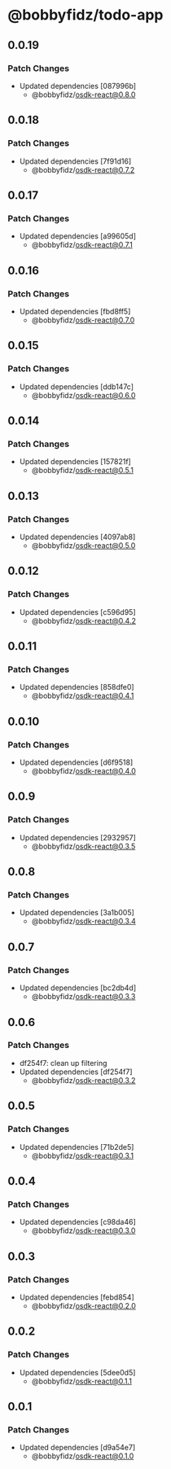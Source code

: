# @bobbyfidz/todo-app

## 0.0.19

### Patch Changes

- Updated dependencies [087996b]
    - @bobbyfidz/osdk-react@0.8.0

## 0.0.18

### Patch Changes

- Updated dependencies [7f91d16]
    - @bobbyfidz/osdk-react@0.7.2

## 0.0.17

### Patch Changes

- Updated dependencies [a99605d]
    - @bobbyfidz/osdk-react@0.7.1

## 0.0.16

### Patch Changes

- Updated dependencies [fbd8ff5]
    - @bobbyfidz/osdk-react@0.7.0

## 0.0.15

### Patch Changes

- Updated dependencies [ddb147c]
    - @bobbyfidz/osdk-react@0.6.0

## 0.0.14

### Patch Changes

- Updated dependencies [157821f]
    - @bobbyfidz/osdk-react@0.5.1

## 0.0.13

### Patch Changes

- Updated dependencies [4097ab8]
    - @bobbyfidz/osdk-react@0.5.0

## 0.0.12

### Patch Changes

- Updated dependencies [c596d95]
    - @bobbyfidz/osdk-react@0.4.2

## 0.0.11

### Patch Changes

- Updated dependencies [858dfe0]
    - @bobbyfidz/osdk-react@0.4.1

## 0.0.10

### Patch Changes

- Updated dependencies [d6f9518]
    - @bobbyfidz/osdk-react@0.4.0

## 0.0.9

### Patch Changes

- Updated dependencies [2932957]
    - @bobbyfidz/osdk-react@0.3.5

## 0.0.8

### Patch Changes

- Updated dependencies [3a1b005]
    - @bobbyfidz/osdk-react@0.3.4

## 0.0.7

### Patch Changes

- Updated dependencies [bc2db4d]
    - @bobbyfidz/osdk-react@0.3.3

## 0.0.6

### Patch Changes

- df254f7: clean up filtering
- Updated dependencies [df254f7]
    - @bobbyfidz/osdk-react@0.3.2

## 0.0.5

### Patch Changes

- Updated dependencies [71b2de5]
    - @bobbyfidz/osdk-react@0.3.1

## 0.0.4

### Patch Changes

- Updated dependencies [c98da46]
    - @bobbyfidz/osdk-react@0.3.0

## 0.0.3

### Patch Changes

- Updated dependencies [febd854]
    - @bobbyfidz/osdk-react@0.2.0

## 0.0.2

### Patch Changes

- Updated dependencies [5dee0d5]
    - @bobbyfidz/osdk-react@0.1.1

## 0.0.1

### Patch Changes

- Updated dependencies [d9a54e7]
    - @bobbyfidz/osdk-react@0.1.0
